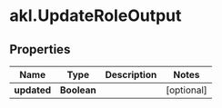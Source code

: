 # akl.UpdateRoleOutput

## Properties

Name | Type | Description | Notes
------------ | ------------- | ------------- | -------------
**updated** | **Boolean** |  | [optional] 


